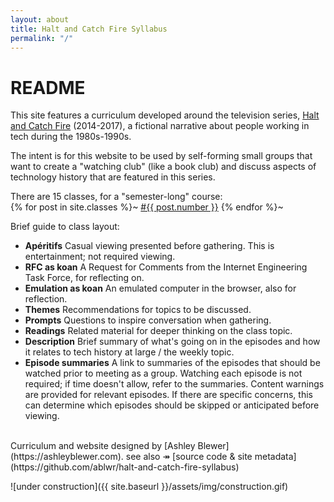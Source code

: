 ```yaml
---
layout: about
title: Halt and Catch Fire Syllabus
permalink: "/"
---
```




# README

This site features a curriculum developed around the television series, [Halt and Catch Fire](https://www.google.com/search?channel=fs&client=ubuntu&q=halt+and+catch+fire) (2014-2017), a fictional narrative about people working in tech during the 1980s-1990s.  

The intent is for this website to be used by self-forming small groups that want to create a "watching club" (like a book club) and discuss aspects of technology history that are featured in this series.

There are 15 classes, for a "semester-long" course:  
{% for post in site.classes %}~ <a href="{{ site.baseurl }}{{ post.url }}">#{{ post.number }}</a> {% endfor %}~

Brief guide to class layout:
- **Apéritifs** Casual viewing presented before gathering. This is entertainment; not required viewing.
- **RFC as koan** A Request for Comments from the Internet Engineering Task Force, for reflecting on.
- **Emulation as koan** An emulated computer in the browser, also for reflection.
- **Themes** Recommendations for topics to be discussed.
- **Prompts** Questions to inspire conversation when gathering.
- **Readings** Related material for deeper thinking on the class topic.
- **Description** Brief summary of what's going on in the episodes and how it relates to tech history at large / the weekly topic.
- **Episode summaries** A link to summaries of the episodes that should be watched prior to meeting as a group. Watching each episode is not required; if time doesn't allow, refer to the summaries. Content warnings are provided for relevant episodes. If there are specific concerns, this can determine which episodes should be skipped or anticipated before viewing. 
  
<br/>
Curriculum and website designed by [Ashley Blewer](https://ashleyblewer.com).  
see also &#8608; [source code & site metadata](https://github.com/ablwr/halt-and-catch-fire-syllabus) 

![under construction]({{ site.baseurl }}/assets/img/construction.gif)
